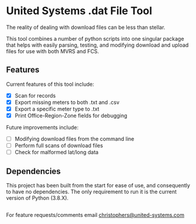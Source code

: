 # United Systems .dat File Tool

The reality of dealing with download files can be less than stellar. 

This tool combines a number of python scripts into one singular package that helps with easily parsing, testing, and modifying
download and upload files for use with both MVRS and FCS. 

## Features
Current features of this tool include:
- [x] Scan for records 
- [x] Export missing meters to both .txt and .csv
- [x] Export a specific meter type to .txt
- [x] Print Office-Region-Zone fields for debugging

Future improvements include:

- [ ] Modifying download files from the command line
- [ ] Perform full scans of download files
- [ ] Check for malformed lat/long data

## Dependencies
This project has been built from the start for ease of use, and consequently to have no dependencies. The only requirement to run it is the current version of Python (3.8.X).

##

For feature requests/comments email christophers@united-systems.com

